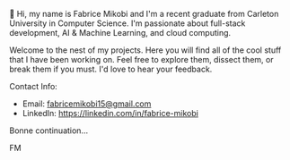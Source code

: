 👋 Hi, my name is Fabrice Mikobi and I'm a recent graduate from Carleton University in Computer Science. I'm passionate about full-stack development, AI & Machine Learning, and cloud computing. 

Welcome to the nest of my projects. Here you will find all of the cool stuff that I have been working on. Feel free to explore them, dissect them, or break them if you must. I'd love to hear your feedback. 

Contact Info: 
- Email: fabricemikobi15@gmail.com
- LinkedIn: https://linkedin.com/in/fabrice-mikobi

Bonne continuation... 

FM
<!---
fabricem15/fabricem15 is a ✨ special ✨ repository because its `README.md` (this file) appears on your GitHub profile.
You can click the Preview link to take a look at your changes.
--->
